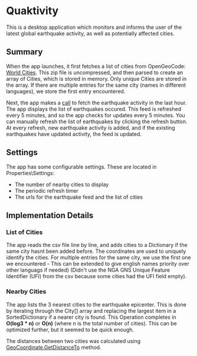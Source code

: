 # Quaktivity

This is a desktop application which monitors and informs the user of the latest global earthquake activity, as well as potentially affected cities.

## Summary

When the app launches, it first fetches a list of cities from OpenGeoCode: [World Cities](http://www.opengeocode.org/download/worldcities.zip). 
This zip file is uncompressed, and then parsed to create an array of Cities, which is stored in memory.
Only unique Cities are stored in the array. If there are multiple entries for the same city (names in different languages), we store the first entry encountered.

Next, the app makes a [call](http://earthquake.usgs.gov/earthquakes/feed/v1.0/summary/all_hour.geojson) to fetch the earthquake activity in the last hour.
The app displays the list of earthquakes occured. This feed is refreshed every 5 minutes, and so the app checks for updates every 5 minutes. 
You can manually refresh the list of earthquakes by clicking the refresh button. 
At every refresh, new earthquake activity is added, and if the existing earthquakes have updated activity, the feed is updated.

## Settings

The app has some configurable settings. These are located in Properties\Settings:
- The number of nearby cities to display
- The periodic refresh timer
- The urls for the earthquake feed and the list of cities

## Implementation Details

### List of Cities
The app reads the csv file line by line, and adds cities to a Dictionary if the same city hasnt been added before. 
The coordinates are used to uniquely identify the cities. 
For multiple entries for the same city, we use the first one we encountered - This can be extended to give english names priority over other languags if needed)
(Didn't use the NGA GNS Unique Feature Identifier (UFI) from the csv because some cities had the UFI field empty).

### Nearby Cities
The app lists the 3 nearest cities to the earthquake epicenter. 
This is done by iterating through the City[] array and replacing the largest item in a SortedDictionary if a nearer city is found.
This Operation completes in **O(log3 * n)** or  **O(n)** (where n is the total number of cities). 
This can be optimized further, but it seemed to be quick enough.

The distances between two cities was calculated using [GeoCoordinate.GetDistanceTo](https://msdn.microsoft.com/en-us/library/system.device.location.geocoordinate.getdistanceto(v=vs.110).aspx) method.


